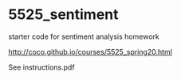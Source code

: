 # 5525_sentiment
starter code for sentiment analysis homework 

http://coco.github.io/courses/5525_spring20.html

See instructions.pdf
